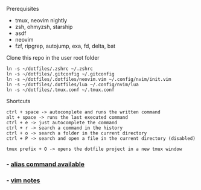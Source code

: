 Prerequisites 
- tmux, neovim nightly
- zsh, ohmyzsh, starship
- asdf
- neovim
- fzf, ripgrep, autojump, exa, fd, delta, bat

Clone this repo in the user root folder
```
ln -s ~/dotfiles/.zshrc ~/.zshrc
ln -s ~/dotfiles/.gitconfig ~/.gitconfig
ln -s ~/dotfiles/.dotfiles/neovim.vim ~/.config/nvim/init.vim
ln -s ~/dotfiles/.dotfiles/lua ~/.config/nvim/lua
ln -s ~/dotfiles/.tmux.conf ~/.tmux.conf
```

Shortcuts
```
ctrl + space -> autocomplete and runs the written command
alt + space -> runs the last executed command
ctrl + e -> just autocomplete the command
ctrl + r -> search a command in the history
ctrl + o -> search a folder in the current directory
ctrl + P -> search and open a file in the current directory (disabled)

tmux prefix + O -> opens the dotfile project in a new tmux window
```

### - [alias command available](/.dotfiles/alias_commands.zsh)

### - [vim notes](https://www.notion.so/Vim-d575e6a95dff4fb993b39c9f122820b3)

